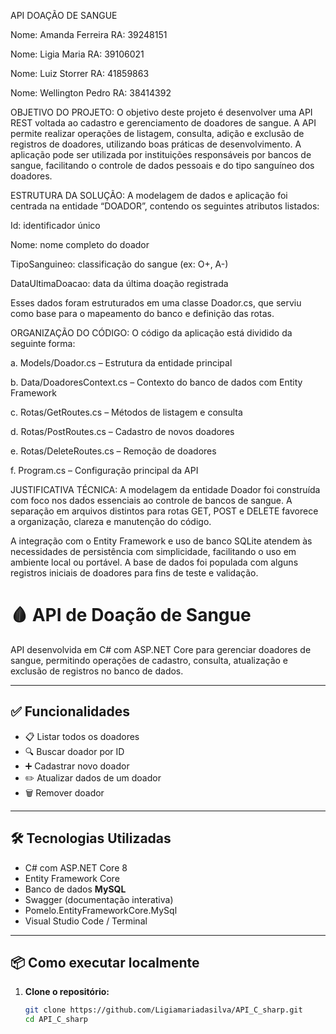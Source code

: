 API DOAÇÃO DE SANGUE


Nome: Amanda Ferreira RA: 39248151

Nome: Ligia Maria RA: 39106021

Nome: Luiz Storrer RA: 41859863

Nome: Wellington Pedro RA: 38414392



OBJETIVO DO PROJETO: O objetivo deste projeto é desenvolver uma API REST voltada
ao cadastro e gerenciamento de doadores de sangue. A API permite realizar operações de
listagem, consulta, adição e exclusão de registros de doadores, utilizando boas práticas de
desenvolvimento. A aplicação pode ser utilizada por instituições responsáveis por bancos de
sangue, facilitando o controle de dados pessoais e do tipo sanguíneo dos doadores. 



ESTRUTURA DA SOLUÇÃO: A modelagem de dados e aplicação foi centrada na entidade
“DOADOR”, contendo os seguintes atributos listados:

 Id: identificador único
 
 Nome: nome completo do doador
 
 TipoSanguineo: classificação do sangue (ex: O+, A-)
 
 DataUltimaDoacao: data da última doação registrada
 
Esses dados foram estruturados em uma classe Doador.cs, que serviu como base para o
mapeamento do banco e definição das rotas. 


ORGANIZAÇÃO DO CÓDIGO: O código da aplicação está dividido da seguinte forma:

a. Models/Doador.cs – Estrutura da entidade principal

b. Data/DoadoresContext.cs – Contexto do banco de dados com Entity Framework

c. Rotas/GetRoutes.cs – Métodos de listagem e consulta

d. Rotas/PostRoutes.cs – Cadastro de novos doadores

e. Rotas/DeleteRoutes.cs – Remoção de doadores

f. Program.cs – Configuração principal da API 



JUSTIFICATIVA TÉCNICA: A modelagem da entidade Doador foi construída com foco nos
dados essenciais ao controle de bancos de sangue. A separação em arquivos distintos
para rotas GET, POST e DELETE favorece a organização, clareza e manutenção do
código.

A integração com o Entity Framework e uso de banco SQLite atendem às necessidades de
persistência com simplicidade, facilitando o uso em ambiente local ou portável. A base de
dados foi populada com alguns registros iniciais de doadores para fins de teste e validação. 

# 🩸 API de Doação de Sangue

API desenvolvida em C# com ASP.NET Core para gerenciar doadores de sangue, permitindo operações de cadastro, consulta, atualização e exclusão de registros no banco de dados.

---

## ✅ Funcionalidades

- 📋 Listar todos os doadores
- 🔍 Buscar doador por ID
- ➕ Cadastrar novo doador
- ✏️ Atualizar dados de um doador
- 🗑️ Remover doador

---

## 🛠 Tecnologias Utilizadas

- C# com ASP.NET Core 8
- Entity Framework Core
- Banco de dados **MySQL**
- Swagger (documentação interativa)
- Pomelo.EntityFrameworkCore.MySql
- Visual Studio Code / Terminal

---

## 📦 Como executar localmente

1. **Clone o repositório:**

   ```bash
   git clone https://github.com/Ligiamariadasilva/API_C_sharp.git
   cd API_C_sharp

